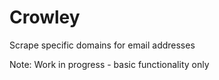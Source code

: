 # Crowley
Scrape specific domains for email addresses

Note: Work in progress - basic functionality only